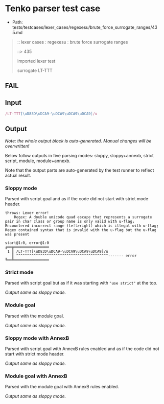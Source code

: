 # Tenko parser test case

- Path: tests/testcases/lexer_cases/regexesu/brute_force_surrogate_ranges/435.md

> :: lexer cases : regexesu : brute force surrogate ranges
>
> ::> 435
>
> Imported lexer test
>
> surrogate LT-TTT

## FAIL

## Input

`````js
/LT-TTT[\uD83D\uDCA9-\uDCA9\uDCA9\uDCA9]/u
`````

## Output

_Note: the whole output block is auto-generated. Manual changes will be overwritten!_

Below follow outputs in five parsing modes: sloppy, sloppy+annexb, strict script, module, module+annexb.

Note that the output parts are auto-generated by the test runner to reflect actual result.

### Sloppy mode

Parsed with script goal and as if the code did not start with strict mode header.

`````
throws: Lexer error!
    Regex: A double unicode quad escape that represents a surrogate pair in char class or group name is only valid with u-flag; Encountered incorrect range (left>right) which is illegal with u-flag; Regex contained syntax that is invalid with the u-flag but the u-flag was present

start@1:0, error@1:0
╔══╦════════════════
 1 ║ /LT-TTT[\uD83D\uDCA9-\uDCA9\uDCA9\uDCA9]/u
   ║ ^^^^^^^^^^^^^^^^^^^^^^^^^^^^^^^^^^^^^^^^^^------- error
╚══╩════════════════

`````

### Strict mode

Parsed with script goal but as if it was starting with `"use strict"` at the top.

_Output same as sloppy mode._

### Module goal

Parsed with the module goal.

_Output same as sloppy mode._

### Sloppy mode with AnnexB

Parsed with script goal with AnnexB rules enabled and as if the code did not start with strict mode header.

_Output same as sloppy mode._

### Module goal with AnnexB

Parsed with the module goal with AnnexB rules enabled.

_Output same as sloppy mode._
